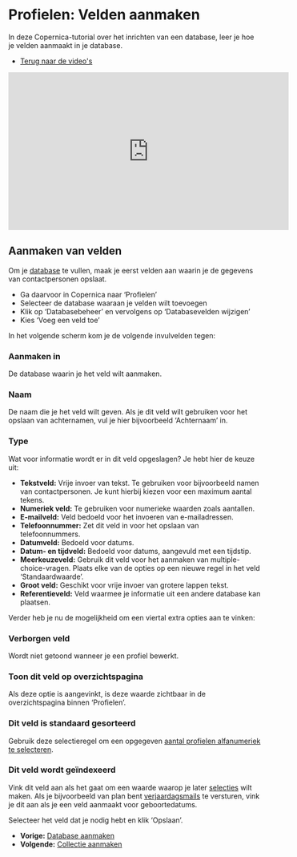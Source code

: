 # Profielen: Velden aanmaken

In deze Copernica-tutorial over het inrichten van een database, leer je
hoe je velden aanmaakt in je database.

-   [Terug naar de video's](./video-tutorials.md "Video's")

<iframe width="560" height="315" src="https://www.youtube.com/embed/SZOJXA9faDU?list=PLgCg-YR2FABaNJPDwzCOUhoCZAzwFPQoj" frameborder="0" allowfullscreen="allowfullscreen">  </iframe>

Aanmaken van velden
-------------------

Om je [database](./profiles-creating-a-database.md)
te vullen, maak je eerst velden aan waarin je de gegevens van
contactpersonen opslaat.

-   Ga daarvoor in Copernica naar ‘Profielen’
-   Selecteer de database waaraan je velden wilt toevoegen
-   Klik op ‘Databasebeheer’ en vervolgens op ‘Databasevelden wijzigen’
-   Kies ‘Voeg een veld toe’

In het volgende scherm kom je de volgende invulvelden tegen:

### Aanmaken in

De database waarin je het veld wilt aanmaken.

### Naam

De naam die je het veld wilt geven. Als je dit veld wilt gebruiken voor
het opslaan van achternamen, vul je hier bijvoorbeeld ‘Achternaam’ in.

### Type

Wat voor informatie wordt er in dit veld opgeslagen? Je hebt hier de
keuze uit:

-   **Tekstveld:** Vrije invoer van tekst. Te gebruiken voor
    bijvoorbeeld namen van contactpersonen. Je kunt hierbij kiezen voor
    een maximum aantal tekens.
-   **Numeriek veld:** Te gebruiken voor numerieke waarden zoals
    aantallen.
-   **E-mailveld:** Veld bedoeld voor het invoeren van e-mailadressen.
-   **Telefoonnummer:** Zet dit veld in voor het opslaan van
    telefoonnummers.
-   **Datumveld:** Bedoeld voor datums.
-   **Datum- en tijdveld:** Bedoeld voor datums, aangevuld met een
    tijdstip.
-   **Meerkeuzeveld:** Gebruik dit veld voor het aanmaken van
    multiple-choice-vragen. Plaats elke van de opties op een nieuwe
    regel in het veld ‘Standaardwaarde’.
-   **Groot veld:** Geschikt voor vrije invoer van grotere lappen tekst.
-   **Referentieveld:** Veld waarmee je informatie uit een andere
    database kan plaatsen.

Verder heb je nu de mogelijkheid om een viertal extra opties aan te
vinken:

### Verborgen veld

Wordt niet getoond wanneer je een profiel bewerkt.

### Toon dit veld op overzichtspagina

Als deze optie is aangevinkt, is deze waarde zichtbaar in de
overzichtspagina binnen ‘Profielen’.

### Dit veld is standaard gesorteerd

Gebruik deze selectieregel om een opgegeven [aantal profielen
alfanumeriek te
selecteren](./sorting-and-selecting-profiles-in-a-database-or-collection.md).

### Dit veld wordt geïndexeerd

Vink dit veld aan als het gaat om een waarde waarop je later
[selecties](./profiles-selections.md)
wilt maken. Als je bijvoorbeeld van plan bent
[verjaardagsmails](./selectieconditie-check-op-datum.md)
te versturen, vink je dit aan als je een veld aanmaakt voor
geboortedatums.

Selecteer het veld dat je nodig hebt en klik ‘Opslaan’.

-   **Vorige:** [Database
    aanmaken](./profiles-creating-a-database.md "Profielen: Databasebase aanmaken")
-   **Volgende:** [Collectie
    aanmaken](./profiles-adding-collections.md "Profielen: Collectie aanmaken")

